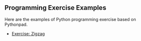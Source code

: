 ## Programming Exercise Examples

Here are the examples of Python programming exercise based on Pythonpad.

- [Exercise: Zigzag](/docs/exercise-zigzag.html)